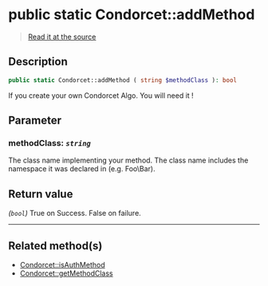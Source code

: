 # public static Condorcet::addMethod

> [Read it at the source](https://github.com/julien-boudry/Condorcet/blob/master/src/Condorcet.php#L192)

## Description    

```php
public static Condorcet::addMethod ( string $methodClass ): bool
```

If you create your own Condorcet Algo. You will need it !

## Parameter

### **methodClass:** *`string`*   
The class name implementing your method. The class name includes the namespace it was declared in (e.g. Foo\Bar).    


## Return value   

*(`bool`)* True on Success. False on failure.


---------------------------------------

## Related method(s)      

* [Condorcet::isAuthMethod](/Docs/api-reference/Condorcet%20Class/Condorcet--isAuthMethod.md)    
* [Condorcet::getMethodClass](/Docs/api-reference/Condorcet%20Class/Condorcet--getMethodClass.md)    
